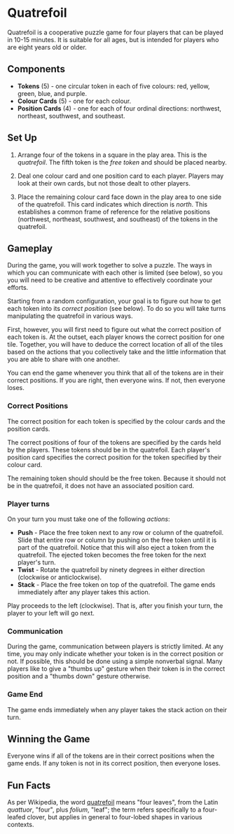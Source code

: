 # Quatrefoil
Quatrefoil is a cooperative puzzle game for four players that can be played in 10-15 minutes. It is suitable for all ages, but is intended for players who are eight years old or older.

## Components
  - __Tokens__ (5) -  one circular token in each of five colours: red, yellow, green, blue, and purple.  
  - __Colour Cards__ (5) - one for each colour.
  - __Position Cards__ (4) - one for each of four ordinal directions: northwest, northeast, southwest, and southeast.

## Set Up
  1. Arrange four of the tokens in a square in the play area. This is the _quatrefoil_. The fifth token is the _free token_ and should be placed nearby.

  2. Deal one colour card and one position card to each player. Players may look at their own cards, but not those dealt to other players.

  3. Place the remaining colour card face down in the play area to one side of the quatrefoil. This card indicates which direction is _north_. This establishes a common frame of reference for the relative positions (northwest, northeast, southwest, and southeast) of the tokens in the quatrefoil.

## Gameplay
During the game, you will work together to solve a puzzle. The ways in which you can communicate with each other is limited (see below), so you you will need to be creative and attentive to effectively coordinate your efforts.

Starting from a random configuration, your goal is to figure out how to get each token into its _correct position_ (see below). To do so you will take turns manipulating the quatrefoil in various ways.

First, however, you will first need to figure out what the correct position of each token is. At the outset, each player knows the correct position for one tile. Together, you will have to deduce the correct location of all of the tiles based on the actions that you collectively take and the little information that you are able to share with one another.

You can end the game whenever you think that all of the tokens are in their correct positions. If you are right, then everyone wins.  If not, then everyone loses.

### Correct Positions
The correct position for each token is specified by the colour cards and the position cards.

The correct positions of four of the tokens are specified by the cards held by the players. These tokens should be in the quatrefoil. Each player's position card specifies the correct position for the token specified by their colour card.

The remaining token should should be the free token. Because it should not be in the quatrefoil, it does not have an associated position card.

### Player turns
On your turn you must take one of the following _actions_:
  - __Push__ - Place the free token next to any row or column of the quatrefoil. Slide that entire row or column by pushing on the free token until it is part of the quatrefoil. Notice that this will also eject a token from the quatrefoil. The ejected token becomes the free token for the next player's turn.
  - __Twist__ - Rotate the quatrefoil by ninety degrees in either direction (clockwise or anticlockwise).
  - __Stack__ - Place the free token on top of the quatrefoil. The game ends immediately after any player takes this action.

Play proceeds to the left (clockwise). That is, after you finish your turn, the player to your left will go next.

### Communication
During the game, communication between players is strictly limited. At any time, you may only indicate whether your token is in the correct position or not. If possible, this should be done using a simple nonverbal signal. Many players like to give a "thumbs up" gesture when their token is in the correct position and a "thumbs down" gesture otherwise.

### Game End
The game ends immediately when any player takes the stack action on their turn.

## Winning the Game
Everyone wins if all of the tokens are in their correct positions when the game ends. If any token is not in its correct position, then everyone loses.

## Fun Facts
As per Wikipedia, the word [quatrefoil](https://en.wikipedia.org/wiki/Quatrefoil) means "four leaves", from the Latin _quattuor_, "four", plus _folium_, "leaf"; the term refers specifically to a four-leafed clover, but applies in general to four-lobed shapes in various contexts.
